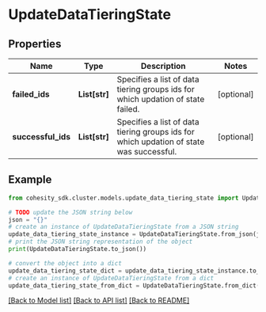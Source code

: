 # UpdateDataTieringState


## Properties

Name | Type | Description | Notes
------------ | ------------- | ------------- | -------------
**failed_ids** | **List[str]** | Specifies a list of data tiering groups ids for which updation of state failed. | [optional] 
**successful_ids** | **List[str]** | Specifies a list of data tiering groups ids for which updation of state was successful. | [optional] 

## Example

```python
from cohesity_sdk.cluster.models.update_data_tiering_state import UpdateDataTieringState

# TODO update the JSON string below
json = "{}"
# create an instance of UpdateDataTieringState from a JSON string
update_data_tiering_state_instance = UpdateDataTieringState.from_json(json)
# print the JSON string representation of the object
print(UpdateDataTieringState.to_json())

# convert the object into a dict
update_data_tiering_state_dict = update_data_tiering_state_instance.to_dict()
# create an instance of UpdateDataTieringState from a dict
update_data_tiering_state_from_dict = UpdateDataTieringState.from_dict(update_data_tiering_state_dict)
```
[[Back to Model list]](../README.md#documentation-for-models) [[Back to API list]](../README.md#documentation-for-api-endpoints) [[Back to README]](../README.md)


